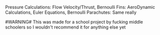 Pressure Calculations: Flow Velocity/Thrust, Bernoulli
Fins: AeroDynamic Calculations, Euler Equations, Bernoulli
Parachutes: Same really




#WARNING# This was made for a school project by fucking middle schoolers so I wouldn't recommend it for anything else yet
